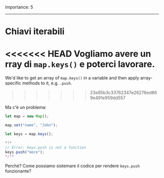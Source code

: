importance: 5

---

# Chiavi iterabili

<<<<<<< HEAD
Vogliamo avere un rray di `map.keys()` e poterci lavorare.
=======
We'd like to get an array of `map.keys()` in a variable and then apply array-specific methods to it, e.g. `.push`.
>>>>>>> 23e85b3c33762347e26276ed869e491e959dd557

Ma c'è un problema:

```js run
let map = new Map();

map.set("name", "John");

let keys = map.keys();

*!*
// Error: keys.push is not a function
keys.push("more");
*/!*
```

Perchè? Come possiamo sistemare il codice per rendere `keys.push` funzionante?
